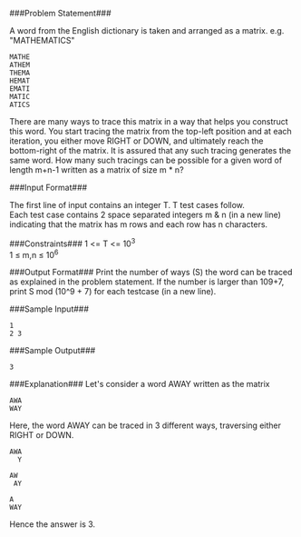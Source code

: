 ###Problem Statement###

A word from the English dictionary is taken and arranged as a matrix. e.g. "MATHEMATICS"
```
MATHE  
ATHEM  
THEMA  
HEMAT  
EMATI  
MATIC  
ATICS  
```
There are many ways to trace this matrix in a way that helps you construct this word. You start tracing the matrix from the top-left position and at each iteration, you either move RIGHT or DOWN, and ultimately reach the bottom-right of the matrix. It is assured that any such tracing generates the same word. How many such tracings can be possible for a given word of length m+n-1 written as a matrix of size m * n?

###Input Format###

The first line of input contains an integer T. T test cases follow.  
Each test case contains 2 space separated integers m & n (in a new line) indicating that the matrix has m rows and each row has n characters.  

###Constraints###
1 <= T <= 10<sup>3</sup>  
1 ≤ m,n ≤ 10<sup>6</sup>  

###Output Format###
Print the number of ways (S) the word can be traced as explained in the problem statement. If the number is larger than 109+7,
print S mod (10^9 + 7) for each testcase (in a new line).  

###Sample Input###
```
1
2 3
```
###Sample Output###
```
3
```
###Explanation###
Let's consider a word AWAY written as the matrix
```
AWA
WAY
```
Here, the word AWAY can be traced in 3 different ways, traversing either RIGHT or DOWN.

```
AWA
  Y

AW
 AY

A
WAY
```
Hence the answer is 3.